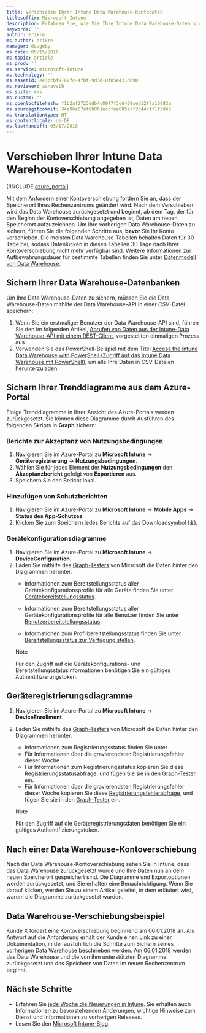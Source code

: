 ```yaml
---
title: Verschieben Ihrer Intune Data Warehouse-Kontodaten
titlesuffix: Microsoft Intune
description: Erfahren Sie, wie Sie Ihre Intune Data Warehouse-Daten sichern, wenn Sie Ihr Konto verschieben.
keywords: ''
author: Erikre
ms.author: erikre
manager: dougeby
ms.date: 05/15/2018
ms.topic: article
ms.prod: ''
ms.service: microsoft-intune
ms.technology: ''
ms.assetid: ee3ccbf9-82fc-4fbf-9d3d-8f05e431d090
ms.reviewer: aanavath
ms.suite: ems
ms.custom: ''
ms.openlocfilehash: f1b2af2723ddb4c89f7f3d6409ced12f7a16883a
ms.sourcegitcommit: 34e96e57af6b861ecdfea085acf3c44cff1f3d43
ms.translationtype: HT
ms.contentlocale: de-DE
ms.lasthandoff: 05/17/2018
---
```

# <a name="move-your-intune-data-warehouse-account-data"></a>Verschieben Ihrer Intune Data Warehouse-Kontodaten 

[!INCLUDE [azure_portal](./includes/azure_portal.md)]

Mit dem Anfordern einer Kontoverschiebung fordern Sie an, dass der Speicherort Ihres Rechenzentrums geändert wird. Nach dem Verschieben wird das Data Warehouse zurückgesetzt und beginnt, ab dem Tag, der für den Beginn der Kontoverschiebung angegeben ist, Daten am neuen Speicherort aufzuzeichnen. Um Ihre vorherigen Data Warehouse-Daten zu sichern, führen Sie die folgenden Schritte aus, **bevor** Sie Ihr Konto verschieben. Die meisten Data Warehouse-Tabellen behalten Daten für 30 Tage bei, sodass Datenlücken in diesen Tabellen 30 Tage nach Ihrer Kontoverschiebung nicht mehr verfügbar sind. Weitere Informationen zur Aufbewahrungsdauer für bestimmte Tabellen finden Sie unter [Datenmodell von Data Warehouse](reports-ref-data-model.md). 

## <a name="back-up-your-data-warehouse-data"></a>Sichern Ihrer Data Warehouse-Datenbanken 

Um Ihre Data Warehouse-Daten zu sichern, müssen Sie die Data Warehouse-Daten mithilfe der Data Warehouse-API in einer *CSV*-Datei speichern:  

1. Wenn Sie ein erstmaliger Benutzer der Data Warehouse-API sind, führen Sie den im folgenden Artikel, [Abrufen von Daten aus der Intune-Data Warehouse-API mit einem REST-Client](reports-proc-data-rest.md), vorgestellten einmaligen Prozess aus.
2. Verwenden Sie das PowerShell-Beispiel mit dem Titel [Access the Intune Data Warehouse with PowerShell (Zugriff auf das Intune Data Warehouse mit PowerShell)](https://github.com/Microsoft/Intune-Data-Warehouse/tree/master/Samples/PowerShell), um alle Ihre Daten in CSV-Dateien herunterzuladen. 

## <a name="back-up-your-trend-charts-from-the-azure-portal"></a>Sichern Ihrer Trenddiagramme aus dem Azure-Portal

Einige Trenddiagramme in Ihrer Ansicht des Azure-Portals werden zurückgesetzt. Sie können diese Diagramme durch Ausführen des folgenden Skripts in **Graph** sichern:   

### <a name="terms--conditions-acceptance-reports"></a>Berichte zur Akzeptanz von Nutzungsbedingungen
1. Navigieren Sie im Azure-Portal zu **Microsoft Intune** -> **Geräteregistrierung** -> **Nutzungsbedingungen**.
2. Wählen Sie für jedes Element der **Nutzungsbedingungen** den **Akzeptanzbericht** gefolgt von **Exportieren** aus.
3. Speichern Sie den Bericht lokal.
 
### <a name="app-protection-reports"></a>Hinzufügen von Schutzberichten  
1. Navigieren Sie im Azure-Portal zu **Microsoft Intune** -> **Mobile Apps** -> **Status des App-Schutzes**.
2. Klicken Sie zum Speichern jedes Berichts auf das Downloadsymbol (⤓).

### <a name="device-configuration-charts"></a>Gerätekonfigurationsdiagramme 
1. Navigieren Sie im Azure-Portal zu **Microsoft Intune** -> **DeviceConfiguration**.
2. Laden Sie mithilfe des [Graph-Testers](https://developer.microsoft.com/graph/graph-explorer) von Microsoft die Daten hinter den Diagrammen herunter. 
    - Informationen zum Bereitstellungsstatus aller Gerätekonfigurationsprofile für alle Geräte finden Sie unter [Gerätebereitstellungsstatus](https://graph.microsoft.com/beta/reports/deviceConfigurationDeviceActivity/content).

    - Informationen zum Bereitstellungsstatus aller Gerätekonfigurationsprofile für alle Benutzer finden Sie unter [Benutzerbereitstellungsstatus](https://graph.microsoft.com/beta/reports/deviceConfigurationUserActivity/content).

    - Informationen zum Profilbereitstellungsstatus finden Sie unter [Bereitstellungsstatus zur Verfügung stellen](https://graph.microsoft.com/beta/deviceManagement/deviceConfigurations?$select=id,displayName,lastModifiedDateTime,deviceStatusOverview&$expand=deviceStatusOverview).
  
    > [!NOTE]
    > Für den Zugriff auf die Gerätekonfigurations- und Bereitstellungsstatusinformationen benötigen Sie ein gültiges Authentifizierungstoken.

## <a name="device-enrollment-charts"></a>Geräteregistrierungsdiagramme
1. Navigieren Sie im Azure-Portal zu **Microsoft Intune** -> **DeviceEnrollment**.
2. Laden Sie mithilfe des [Graph-Testers](https://developer.microsoft.com/graph/graph-explorer) von Microsoft die Daten hinter den Diagrammen herunter.
    - Informationen zum Registrierungsstatus finden Sie unter 
    - Für Informationen über die gravierendsten Registrierungsfehler dieser Woche 
    - Für Informationen zum Registrierungsstatus kopieren Sie diese [Registrierungsstatusabfrage](https://graph.microsoft.com/beta/reports/managedDeviceEnrollmentFailureTrends()/content), und fügen Sie sie in den [Graph-Tester](https://developer.microsoft.com/graph/graph-explorer) ein.
    - Für Informationen über die gravierendsten Registrierungsfehler dieser Woche kopieren Sie diese [Registrierungsfehlerabfrage](https://graph.microsoft.com/beta/reports/managedDeviceEnrollmentTopFailures(period=null)/content), und fügen Sie sie in den [Graph-Tester](https://developer.microsoft.com/graph/graph-explorer) ein.

    > [!NOTE]
    > Für den Zugriff auf die Geräteregistrierungsdaten benötigen Sie ein gültiges Authentifizierungstoken. 

## <a name="after-a-data-warehouse-account-move"></a>Nach einer Data Warehouse-Kontoverschiebung

Nach der Data Warehouse-Kontoverschiebung sehen Sie in Intune, dass das Data Warehouse zurückgesetzt wurde und Ihre Daten nun an dem neuen Speicherort gespeichert sind. Die Diagramme und Exportoptionen werden zurückgesetzt, und Sie erhalten eine Benachrichtigung. Wenn Sie darauf klicken, werden Sie zu einem Artikel geleitet, in dem erläutert wird, warum die Diagramme zurückgesetzt wurden.  

## <a name="data-warehouse-move-example"></a>Data Warehouse-Verschiebungsbeispiel 

Kunde X fordert eine Kontoverschiebung beginnend am 06.01.2018 an. Als Antwort auf die Anforderung erhält der Kunde einen Link zu einer Dokumentation, in der ausführlich die Schritte zum Sichern seines vorherigen Data Warehouse beschrieben werden. Am 06.01.2018 werden das Data Warehouse und die von ihm unterstützten Diagramme zurückgesetzt und das Speichern von Daten im neuen Rechenzentrum beginnt. 

## <a name="next-steps"></a>Nächste Schritte

 - Erfahren Sie [jede Woche die Neuerungen in Intune](whats-new.md). Sie erhalten auch Informationen zu bevorstehenden Änderungen, wichtige Hinweise zum Dienst und Informationen zu vorherigen Releases.
 - Lesen Sie den [Microsoft Intune-Blog](http://go.microsoft.com/fwlink/?LinkID=273882).
